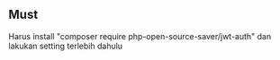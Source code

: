 ## Must

Harus install "composer require php-open-source-saver/jwt-auth" dan lakukan setting terlebih dahulu
